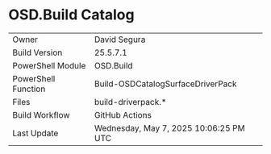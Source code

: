 ﻿# OSD.Build Catalog

| | |
|-|-|
| Owner | David Segura |
| Build Version | 25.5.7.1 |
| PowerShell Module | OSD.Build |
| PowerShell Function | Build-OSDCatalogSurfaceDriverPack |
| Files | build-driverpack.* |
| Build Workflow | GitHub Actions |
| Last Update | Wednesday, May 7, 2025 10:06:25 PM UTC |
